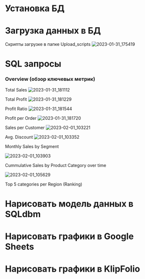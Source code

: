
# Установка БД

# Загрузка данных в БД
Скрипты загрузке в папке Upload_scripts
![2023-01-31_175419](https://user-images.githubusercontent.com/109277211/215794570-3d8ea15e-91eb-4521-b715-eda78bbece0a.jpg)


# SQL запросы
### Overview (обзор ключевых метрик)
Total Sales
![2023-01-31_181112](https://user-images.githubusercontent.com/109277211/215978758-b54684ed-cf1f-404e-bab0-6c29aa5d8676.jpg)

Total Profit
![2023-01-31_181229](https://user-images.githubusercontent.com/109277211/215978874-e9e5ee78-bd01-450b-ab52-cf7d5d2d0627.jpg)

Profit Ratio
![2023-01-31_181544](https://user-images.githubusercontent.com/109277211/215978915-8365632d-9117-4c13-b75b-6b52cca9dc43.jpg)

Profit per Order
![2023-01-31_181720](https://user-images.githubusercontent.com/109277211/215978966-15b5d527-774c-4ac5-ba92-c2b4bdec930d.jpg)

Sales per Customer
![2023-02-01_103221](https://user-images.githubusercontent.com/109277211/215979401-435aba55-bbe6-474d-a72e-7407c0033a0c.jpg)

Avg. Discount
![2023-02-01_103352](https://user-images.githubusercontent.com/109277211/215979619-d49facd7-3f15-4bc0-bddc-5b8055bf36e8.jpg)


Monthly Sales by Segment 

![2023-02-01_103903](https://user-images.githubusercontent.com/109277211/215980523-95d98d16-40c5-4893-960a-66b9312d8e6b.jpg)


Cummulative Sales by Product Category over time 

![2023-02-01_105629](https://user-images.githubusercontent.com/109277211/215984082-af7a0e1f-9aa0-41dc-aa58-7d82ba5e299c.jpg)

Top 5 categories per Region (Ranking)



# Нарисовать модель данных в SQLdbm

# Нарисовать графики в Google Sheets

# Нарисовать графики в KlipFolio
